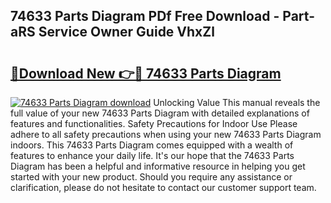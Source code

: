 ## 74633 Parts Diagram PDf Free Download - Part-aRS Service Owner Guide VhxZl

# <h2><a href="http://dftcsl.blite.top/?on=74633+Parts+Diagram">🔗Download New 👉🔴 74633 Parts Diagram</a></h2>

[![74633 Parts Diagram download](https://i.imgur.com/lujVjoI.png)](http://dftcsl.blite.top/?on=74633+Parts+Diagram)
Unlocking Value This manual reveals the full value of your new 74633 Parts Diagram with detailed explanations of features and functionalities. Safety Precautions for Indoor Use Please adhere to all safety precautions when using your new 74633 Parts Diagram indoors. This 74633 Parts Diagram comes equipped with a wealth of features to enhance your daily life. It's our hope that the 74633 Parts Diagram has been a helpful and informative resource in helping you get started with your new product. Should you require any assistance or clarification, please do not hesitate to contact our customer support team.
